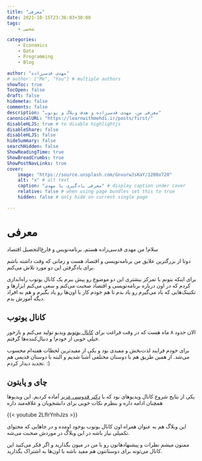 ```yaml
---
title: "معرفی"
date: 2021-10-15T23:36:03+30:00
tags: 
    - شخصی

categories:
    - Economics
    - Data
    - Programming
    - Blog

author: "مهدی قدسی‌زاده"
# author: ["Me", "You"] # multiple authors
showToc: true
TocOpen: false
draft: false
hidemeta: false
comments: false
description: "معرفی من، مهدی قدسی‌زاده و هدف وبلاگ و یوتوب"
canonicalURL: "https://learnwithmehdi.ir/posts/first/"
disableHLJS: true # to disable highlightjs
disableShare: false
disableHLJS: false
hideSummary: false
searchHidden: false
ShowReadingTime: true
ShowBreadCrumbs: true
ShowPostNavLinks: true
cover:
    image: "https://source.unsplash.com/GnvurwJsKaY/1200x720"
    alt: "x" # alt text
    caption: "معرفی یادگیری با مهدی" # display caption under cover
    relative: false # when using page bundles set this to true
    hidden: false # only hide on current single page

---
```


# معرفی
سلام! من مهدی قدسی‌زاده هستم. برنامه‌نویس و فارغ‌التحصیل اقتصاد

دوتا از بزرگترین علایق من برنامه‌نویسی و اقتصاد هست و زمانی که وقت داشته باشم برای یادگرفتن این دو مورد تلاش می‌کنم.

برای اینکه بتونم با تمرکز بیشتری این دو موضوع رو پیش ببرم یک کانال یوتوب راه‌اندازی کردم که در اون درباره برنامه‌نویسی و اقتصاد صحبت می‌کنم و سعی می‌کنم ابزارها و تکنینک‌هایی که یاد می‌گیرم رو یاد بدم تا هم خودم کار با اون‌ها رو یاد بگیرم و هم به افراد دیگه آموزش بدم.

## کانال یوتوب
الان حدود ۸ ماه هست که در وقت فراغت برای 
[کانال یوتوبم](https://youtube.com/channel/UCF3v_GwH3Jg2c-V3hRwmcbg/)
ویدیو تولید می‌کنم و بازخور خیلی خوبی از خودم! و دنبال‌کننده‌ها گرفتم.

برای خودم فرایند لذت‌بخش و مفیدی بود و یکی از مفیدترین لحظات هفته‌ام محسوب می‌شد.
از همین طریق هم با دوستان مختلفی آشنا شدیم و البته با دوستان قدیمی هم تجدید دیدار کردم. :)


## چای و پایتون
یکی از نتایج شروع کانال ویدیو‌های بود که با 
[دکتر قدوسی عزیز](https://chaay.ghoddusi.com)
آماده کردیم. این ویدیو‌ها همچنان ادامه داره و بنظرم نکات خوبی برای دانشجویان و علاقه‌مند
داره

{{< youtube 2LflrYnhJzs >}}


این وبلاگ هم به عنوان همراه اون کانال یوتوب بوجود اومده و در جاهایی که محتوای تکمیلی نیاز باشه در این وبلاگ  در موردش صحبت می‌شه.

ممنون میشم نظرات و پیشنهاد‌هاتون رو با من در میون بگذارید و اگر فکر می‌کنید این کانال می‌تونه برای دوستانتون هم مفید باشه با اون‌ها به اشتراک بگذارید.

